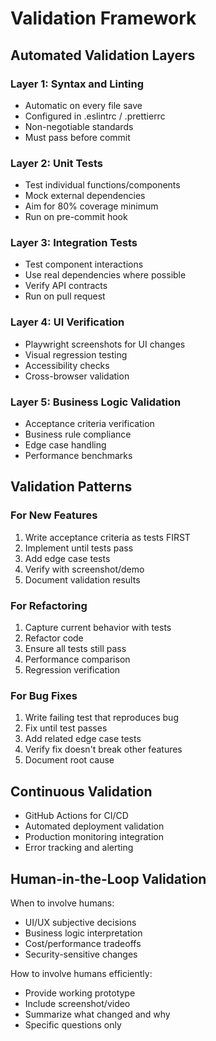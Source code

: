 # Validation Framework

## Automated Validation Layers

### Layer 1: Syntax and Linting
- Automatic on every file save
- Configured in .eslintrc / .prettierrc
- Non-negotiable standards
- Must pass before commit

### Layer 2: Unit Tests
- Test individual functions/components
- Mock external dependencies
- Aim for 80% coverage minimum
- Run on pre-commit hook

### Layer 3: Integration Tests
- Test component interactions
- Use real dependencies where possible
- Verify API contracts
- Run on pull request

### Layer 4: UI Verification
- Playwright screenshots for UI changes
- Visual regression testing
- Accessibility checks
- Cross-browser validation

### Layer 5: Business Logic Validation
- Acceptance criteria verification
- Business rule compliance
- Edge case handling
- Performance benchmarks

## Validation Patterns

### For New Features
1. Write acceptance criteria as tests FIRST
2. Implement until tests pass
3. Add edge case tests
4. Verify with screenshot/demo
5. Document validation results

### For Refactoring
1. Capture current behavior with tests
2. Refactor code
3. Ensure all tests still pass
4. Performance comparison
5. Regression verification

### For Bug Fixes
1. Write failing test that reproduces bug
2. Fix until test passes
3. Add related edge case tests
4. Verify fix doesn't break other features
5. Document root cause

## Continuous Validation
- GitHub Actions for CI/CD
- Automated deployment validation
- Production monitoring integration
- Error tracking and alerting

## Human-in-the-Loop Validation
When to involve humans:
- UI/UX subjective decisions
- Business logic interpretation
- Cost/performance tradeoffs
- Security-sensitive changes

How to involve humans efficiently:
- Provide working prototype
- Include screenshot/video
- Summarize what changed and why
- Specific questions only
